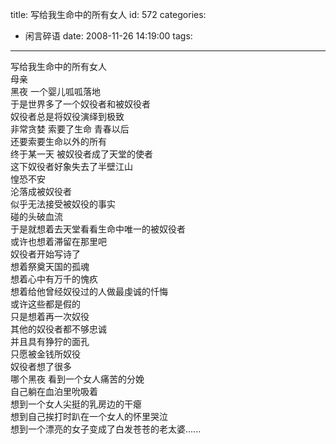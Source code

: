 title: 写给我生命中的所有女人
id: 572
categories:
  - 闲言碎语
date: 2008-11-26 14:19:00
tags:
---

写给我生命中的所有女人
</br>母亲
</br>黑夜 一个婴儿呱呱落地
</br>于是世界多了一个奴役者和被奴役者
</br>奴役者总是将奴役演绎到极致
</br>非常贪婪 索要了生命 青春以后
</br>还要索要生命以外的所有
</br>终于某一天 被奴役者成了天堂的使者
</br>这下奴役者好象失去了半壁江山
</br>惶恐不安
</br>沦落成被奴役者
</br>似乎无法接受被奴役的事实
</br>碰的头破血流
</br>于是就想着去天堂看看生命中唯一的被奴役者
</br>或许也想着滞留在那里吧
</br>奴役者开始写诗了
</br>想着祭奠天国的孤魂
</br>想着心中有万千的愧疚
</br>想着给他曾经奴役过的人做最虔诚的忏悔
</br>或许这些都是假的
</br>只是想着再一次奴役
</br>其他的奴役者都不够忠诚
</br>并且具有狰狞的面孔
</br>只愿被金钱所奴役
</br>奴役者想了很多
</br>哪个黑夜 看到一个女人痛苦的分娩
</br>自己躺在血泊里吮吸着
</br>想到一个女人尖挺的乳房边的干瘪
</br>想到自己挨打时趴在一个女人的怀里哭泣
</br>想到一个漂亮的女子变成了白发苍苍的老太婆......